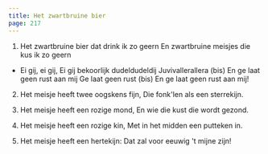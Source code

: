 ```yaml
---
title: Het zwartbruine bier 
page: 217
---  
```



1. Het zwartbruine bier dat drink ik zo geern
En zwartbruine meisjes die kus ik zo geern


- Ei gij, ei gij,
Ei gij bekoorlijk dudeldudeldij
Juvivallerallera (bis) En ge laat geen rust aan mij
Ge laat geen rust (bis) En ge laat geen rust aan mij!


2. Het meisje heeft twee oogskens fijn,
Die fonk'len als een sterrekijn.


3. Het meisje heeft een rozige mond,
En wie die kust die wordt gezond.


4. Het meisje heeft een rozige kin,
Met in het midden een putteken in.


5. Het meisje heeft een hertekijn:
Dat zal voor eeuwig 't mijne zijn! 
